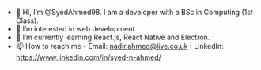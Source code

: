 - 👋 Hi, I’m @SyedAhmed98. I am a developer with a BSc in Computing (1st Class).
- 👀 I’m interested in web development.
- 🌱 I’m currently learning React.js, React Native and Electron.
- 📫 How to reach me - Email: nadir.ahmed@live.co.uk  | LinkedIn: https://www.linkedin.com/in/syed-n-ahmed/

<!---
SyedAhmed98/SyedAhmed98 is a ✨ special ✨ repository because its `README.md` (this file) appears on your GitHub profile.
You can click the Preview link to take a look at your changes.
--->
